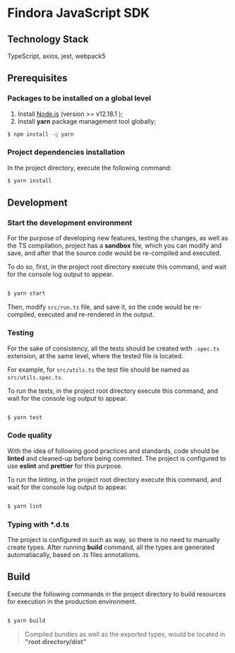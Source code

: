 # Findora JavaScript SDK

## Technology Stack

TypeScript, axios, jest, webpack5

## Prerequisites

### Packages to be installed on a global level

1. Install [Node.js](https://nodejs.org/en/download/) (version >= v12.18.1 );
2. Install **yarn** package management tool globally;

```bash
$ npm install -g yarn
```

### Project dependencies installation

In the project directory, execute the following command:

```bash
$ yarn install
```

## Development

### Start the development environment

For the purpose of developing new features, testing the changes, as well as the TS compilation, project has a **sandbox** file, which you can modify and save, and after that the source code would be re-compiled and executed.

To do so, first, in the project root directory execute this command, and wait for the console log output to appear.

```bash

$ yarn start

```

Then, modify `src/run.ts` file, and save it, so the code would be re-compiled, executed and re-rendered in the output.

### Testing

For the sake of consistency, all the tests should be created with `.spec.ts` extension, at the same level, where the tested file is located.

For example, for `src/utils.ts` the test file should be named as `src/utils.spec.ts`.

To run the tests, in the project root directory execute this command, and wait for the console log output to appear.

```bash

$ yarn test

```

### Code quality

With the idea of following good practices and standards, code should be **linted** and cleaned-up before being commited. The project is configured to use **eslint** and **prettier** for this purpose.

To run the linting, in the project root directory execute this command, and wait for the console log output to appear.

```bash

$ yarn lint

```

### Typing with \*.d.ts

The project is configured in such as way, so there is no need to manually create types. After running **build** command, all the types are generated automatiacally, based on _.ts_ files annotations.

## Build

Execute the following commands in the project directory to build resources for execution in the production environment.

```bash

$ yarn build

```

> Compiled bundles as well as the exported types, would be located in **"root directory/dist"**
